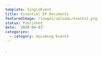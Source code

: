 ```yaml
---
template: SingleEvent
title: Essential EP Documents
featuredImage: /images/uploads/events1.png
status: Published
date: '2020-04-03'
categories:
  - category: Upcoming Events
---
```

.
